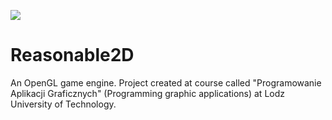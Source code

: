 [![](../../actions/workflows/cpp_cmake.yml/badge.svg)](../../actions)

# Reasonable2D

An OpenGL game engine. Project created at course called "Programowanie Aplikacji Graficznych" (Programming graphic applications) at Lodz University of Technology.
